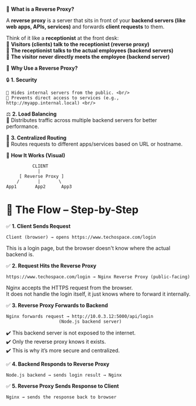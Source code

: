 🔄 **What is a Reverse Proxy?** <br/>

A **reverse proxy** is a server that sits in front of your **backend servers (like web apps, APIs, services)** and forwards **client requests** to them. <br/>

Think of it like a **receptionist** at the front desk: <br/>
📢 **Visitors (clients) talk to the receptionist (reverse proxy)** <br/>
📢 **The receptionist talks to the actual employees (backend servers)** <br/>
📢 **The visitor never directly meets the employee (backend server)** <br/>

🧠 **Why Use a Reverse Proxy?** <br/>

🔒 **1. Security** <br/>

    📎 Hides internal servers from the public. <br/>
    📎 Prevents direct access to services (e.g., http://myapp.internal.local) <br/>

⚖️ **2. Load Balancing** <br/>
    📎 Distributes traffic across multiple backend servers for better performance. <br/>

🧩 **3. Centralized Routing** <br/>
    📎 Routes requests to different apps/services based on URL or hostname. <br/>

🔧 **How It Works (Visual)** <br/>

              CLIENT  
                |   
         [ Reverse Proxy ] 
        /       |       \  
    App1       App2      App3 


🔁 **The Flow – Step-by-Step** <br/>
============================================

✅ **1. Client Sends Request** <br/>

    Client (browser) → opens https://www.techospace.com/login 
This is a login page, but the browser doesn't know where the actual backend is. <br/>

✅ **2. Request Hits the Reverse Proxy** <br/>

    https://www.techospace.com/login → Nginx Reverse Proxy (public-facing) 
   
   Nginx accepts the HTTPS request from the browser. <br/>
   It does not handle the login itself, it just knows where to forward it internally. <br/>

✅ **3. Reverse Proxy Forwards to Backend** <br/>

    Nginx forwards request → http://10.0.3.12:5000/api/login
                        (Node.js backend server)


✔️ This backend server is not exposed to the internet. <br/>
✔️ Only the reverse proxy knows it exists. <br/>
✔️ This is why it’s more secure and centralized. <br/>

✅ **4. Backend Responds to Reverse Proxy** <br/>

    Node.js backend → sends login result → Nginx    

✅ **5. Reverse Proxy Sends Response to Client** <br/>

    Nginx → sends the response back to browser

